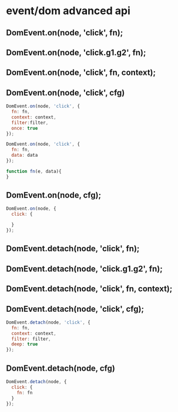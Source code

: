 # event/dom advanced api

## DomEvent.on(node, 'click', fn);

## DomEvent.on(node, 'click.g1.g2', fn);

## DomEvent.on(node, 'click', fn, context);

## DomEvent.on(node, 'click', cfg)

``` javascript
DomEvent.on(node, 'click', {
  fn: fn,
  context: context,
  filter:filter,
  once: true
});

DomEvent.on(node, 'click', {
  fn: fn,
  data: data
});

function fn(e, data){
}
```

## DomEvent.on(node, cfg);

``` javascript
DomEvent.on(node, {
  click: {

  }
});
```

## DomEvent.detach(node, 'click', fn);

## DomEvent.detach(node, 'click.g1.g2', fn);

## DomEvent.detach(node, 'click', fn, context);

## DomEvent.detach(node, 'click', cfg);

``` javascript
DomEvent.detach(node, 'click', {
  fn: fn,
  context: context,
  filter: filter,
  deep: true
});
```

## DomEvent.detach(node, cfg)

``` javascript
DomEvent.detach(node, {
  click: {
    fn: fn
  }
});
```